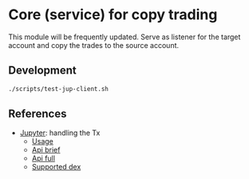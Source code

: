 # Core (service) for copy trading

This module will be frequently updated. Serve as listener for the target account and copy the trades to the source account.

## Development

```bash
./scripts/test-jup-client.sh
```

## References

- [Jupyter](https://jup.ag/): handling the Tx
    - [Usage](https://station.jup.ag/docs/)
    - [Api brief](https://station.jup.ag/docs/swap-api/get-quote)
    - [Api full](https://station.jup.ag/docs/api/introduction)
    - [Supported dex](https://api.jup.ag/swap/v1/program-id-to-label)
